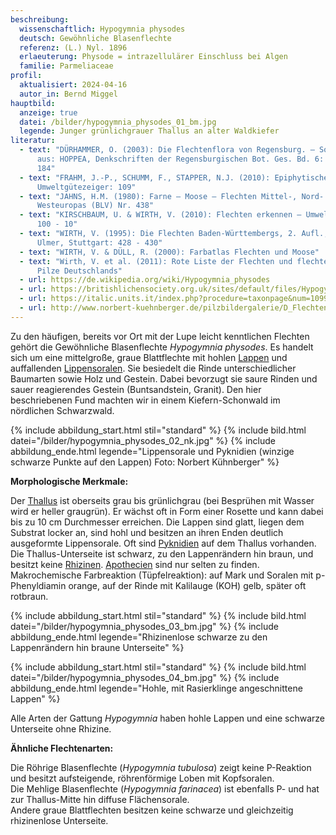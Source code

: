 ```yaml
---
beschreibung:
  wissenschaftlich: Hypogymnia physodes
  deutsch: Gewöhnliche Blasenflechte
  referenz: (L.) Nyl. 1896
  erlaeuterung: Physode = intrazellulärer Einschluss bei Algen
  familie: Parmeliaceae
profil:
  aktualisiert: 2024-04-16
  autor_in: Bernd Miggel
hauptbild:
  anzeige: true
  datei: /bilder/hypogymnia_physodes_01_bm.jpg
  legende: Junger grünlichgrauer Thallus an alter Waldkiefer
literatur:
  - text: "DÜRHAMMER, O. (2003): Die Flechtenflora von Regensburg. – Sonderdruck
      aus: HOPPEA, Denkschriften der Regensburgischen Bot. Ges. Bd. 6: 183 -
      184"
  - text: "FRAHM, J.-P., SCHUMM, F., STAPPER, N.J. (2010): Epiphytische Flechten als
      Umweltgütezeiger: 109"
  - text: "JAHNS, H.M. (1980): Farne – Moose – Flechten Mittel-, Nord- und
      Westeuropas (BLV) Nr. 438"
  - text: "KIRSCHBAUM, U. & WIRTH, V. (2010): Flechten erkennen – Umwelt bewerten:
      100 - 10"
  - text: "WIRTH, V. (1995): Die Flechten Baden-Württembergs, 2. Aufl., 1006 S.;
      Ulmer, Stuttgart: 428 - 430"
  - text: "WIRTH, V. & DÜLL, R. (2000): Farbatlas Flechten und Moose"
  - text: "Wirth, V. et al. (2011): Rote Liste der Flechten und flechtenbewohnende
      Pilze Deutschlands"
  - url: https://de.wikipedia.org/wiki/Hypogymnia_physodes
  - url: https://britishlichensociety.org.uk/sites/default/files/Hypogymnia%20physodes.pdf
  - url: https://italic.units.it/index.php?procedure=taxonpage&num=1099
  - url: http://www.norbert-kuehnberger.de/pilzbildergalerie/D_Flechten-Lichenes_-_226_Arten/index.htm
---
```

Zu den häufigen, bereits vor Ort mit der Lupe leicht kenntlichen Flechten gehört die Gewöhnliche Blasenflechte *Hypogymnia physodes*. Es handelt sich um eine mittelgroße, graue Blattflechte mit hohlen [Lappen](Lappen "Glossar") und auffallenden [Lippensoralen](Sorale "Glossar"). Sie besiedelt die Rinde unterschiedlicher Baumarten sowie Holz und Gestein. Dabei bevorzugt sie saure Rinden und sauer reagierendes Gestein (Buntsandstein, Granit). Den hier beschriebenen Fund machten wir in einem Kiefern-Schonwald im nördlichen Schwarzwald.

{% include abbildung_start.html stil="standard" %}
{% include bild.html datei="/bilder/hypogymnia_physodes_02_nk.jpg" %}
{% include abbildung_ende.html legende="Lippensorale und Pyknidien (winzige schwarze Punkte auf den Lappen) Foto: Norbert Kühnberger" %}

**Morphologische Merkmale:**

Der [Thallus](Thallus "Glossar") ist oberseits grau bis grünlichgrau (bei Besprühen mit Wasser wird er heller graugrün). Er wächst oft in Form einer Rosette und kann dabei bis zu 10 cm Durchmesser erreichen. Die Lappen sind glatt, liegen dem Substrat locker an, sind hohl und besitzen an ihren Enden deutlich ausgeformte Lippensorale. Oft sind [Pyknidien](Pyknidien "Glossar") auf dem Thallus vorhanden. Die Thallus-Unterseite ist schwarz, zu den Lappenrändern hin braun, und besitzt keine [Rhizinen](Rhizine "Glossar"). [Apothecien](Apothecien "Glossar") sind nur selten zu finden.\
Makrochemische Farbreaktion (Tüpfelreaktion): auf Mark und Soralen mit p-Phenyldiamin orange, auf der Rinde mit Kalilauge (KOH) gelb, später oft rotbraun.

{% include abbildung_start.html stil="standard" %}
{% include bild.html datei="/bilder/hypogymnia_physodes_03_bm.jpg" %}
{% include abbildung_ende.html legende="Rhizinenlose schwarze zu den Lappenrändern hin braune Unterseite" %}

{% include abbildung_start.html stil="standard" %}
{% include bild.html datei="/bilder/hypogymnia_physodes_04_bm.jpg" %}
{% include abbildung_ende.html legende="Hohle, mit Rasierklinge angeschnittene Lappen" %}

Alle Arten der Gattung *Hypogymnia* haben hohle Lappen und eine schwarze Unterseite ohne Rhizine.

**Ähnliche Flechtenarten:**

Die  Röhrige Blasenflechte (*Hypogymnia tubulosa*) zeigt keine P-Reaktion und besitzt aufsteigende, röhrenförmige Loben mit Kopfsoralen.  
Die Mehlige Blasenflechte (*Hypogymnia farinacea*) ist ebenfalls P- und hat zur Thallus-Mitte hin diffuse Flächensorale.  
Andere graue Blattflechten besitzen keine schwarze und gleichzeitig rhizinenlose Unterseite.